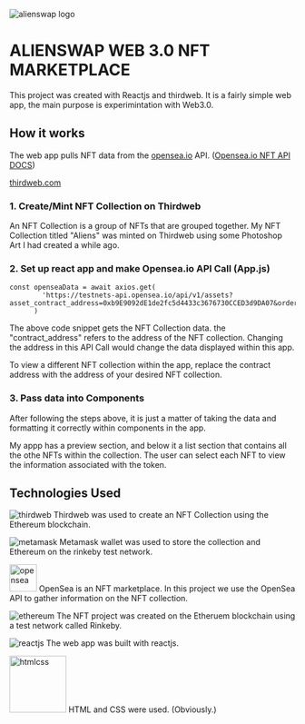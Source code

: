 
![alienswap logo](https://lh3.googleusercontent.com/-pdw6-EhB-qc2oBaY1vc5iXIfkge-5O1tbQpCrpW_E5kiCLToy09c4aJ6OForg0VMyawbNGQ4pW5jVvH8MTufbDO7Gjpmaa1d6sYbyjJI1L0aMqEXapDm5fhT9NAr7i5LcwSF6r91w=w2400)
# ALIENSWAP WEB 3.0 NFT MARKETPLACE

This project was created with Reactjs and thirdweb. 
It is a fairly simple web app, the main purpose is experimintation with Web3.0.

## How it works

The web app pulls NFT data from the [opensea.io](https://opensea.io) API. ([Opensea.io NFT API DOCS](https://docs.opensea.io/reference/api-overview))

[thirdweb.com](https://www.thirdweb.com)

### 1. Create/Mint NFT Collection on Thirdweb
An NFT Collection is a group of NFTs that are grouped together. My NFT Collection titled "Aliens" was minted on Thirdweb using some Photoshop Art I had created a while ago.

### 2. Set up react app and make Opensea.io API Call  (App.js)

```
const openseaData = await axios.get(
        'https://testnets-api.opensea.io/api/v1/assets?asset_contract_address=0xb9E9092dE1de2fc5d4433c3676730CCED3d9DA07&order_direction=asc'
      )

```
The above code snippet gets the NFT Collection data. the "contract_address" refers to the address of the NFT collection. Changing the address in this API Call would change the data displayed within this app.

To view a different NFT collection within the app, replace the contract address with the address of your desired NFT collection.

### 3. Pass data into Components
After following the steps above, it is just a matter of taking the data and formatting it correctly within components in the app.

My appp has a preview section, and below it a list section that contains all the othe NFTs within the collection. The user can select each NFT to view the information associated with the token.


## Technologies Used
![thirdweb](https://thirdweb.com/_next/image?url=%2F_next%2Fstatic%2Fmedia%2Fthirdweb.eaedf298.png&w=48&q=90)
Thirdweb was used to create an NFT Collection using the Ethereum blockchain.

![metamask](https://metamask.io/images/mm-logo.svg)
Metamask wallet was used to store the collection and Ethereum on the rinkeby test network.

<img src="https://opensea.io/static/images/logos/opensea-white.svg" alt="opensea" width="48">
OpenSea is an NFT marketplace. In this project we use the OpenSea API to gather information on the NFT collection.

![ethereum](https://ethereum.org/static/a110735dade3f354a46fc2446cd52476/db4de/eth-home-icon.webp)
The NFT project was created on the Etheruem blockchain using a test network called Rinkeby.

![reactjs](https://reactjsexample.com/assets/favicon.png)
The web app was built with reactjs.

<img src="https://miro.medium.com/max/1140/0*pxb9-4jdzxSp1K5Y.png" alt="htmlcss" width="100">
HTML and CSS were used. (Obviously.)





